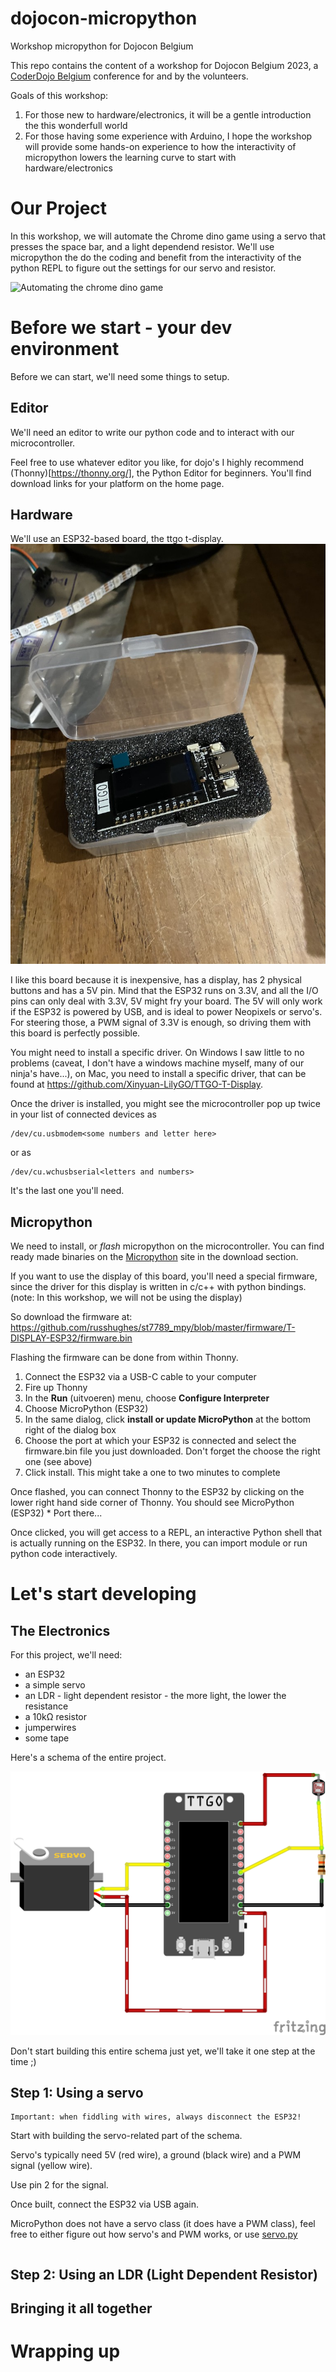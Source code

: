 # dojocon-micropython
Workshop micropython for Dojocon Belgium

This repo contains the content of a workshop for Dojocon Belgium 2023, a [CoderDojo Belgium](https://www.coderdojobelgium.be) conference for and by the volunteers.

Goals of this workshop:

1. For those new to hardware/electronics, it will be a gentle introduction the this wonderfull world
1. For those having some experience with Arduino, I hope the workshop will provide some hands-on experience to how the interactivity of micropython lowers the learning curve to start with hardware/electronics

# Our Project
In this workshop, we will automate the Chrome dino game using a servo that presses the space bar, and a light dependend resistor. We'll use micropython the do the coding and benefit from the interactivity of the python REPL to figure out the settings for our servo and resistor.

![Automating the chrome dino game](media/dino-game.gif)

# Before we start - your dev environment
Before we can start, we'll need some things to setup.

## Editor
We'll need an editor to write our python code and to interact with our microcontroller.

Feel free to use whatever editor you like, for dojo's I highly recommend (Thonny)[https://thonny.org/], the Python Editor for beginners. You'll find download links for your platform on the home page.

## Hardware
We'll use an ESP32-based board, the ttgo t-display.
![liligo ttgo t-display](media/esp32-ttgo-t-display.jpg)

I like this board because it is inexpensive, has a display, has 2 physical buttons and has a 5V pin. Mind that the ESP32 runs on 3.3V, and all the I/O pins can only deal with 3.3V, 5V might fry your board. The 5V will only work if the ESP32 is powered by USB, and is ideal to power Neopixels or servo's. For steering those, a PWM signal of 3.3V is enough, so driving them with this board is perfectly possible.

You might need to install a specific driver. On Windows I saw little to no problems (caveat, I don't have a windows machine myself, many of our ninja's have...), on Mac, you need to install a specific driver, that can be found at https://github.com/Xinyuan-LilyGO/TTGO-T-Display. 

Once the driver is installed, you might see the microcontroller pop up twice in your list of connected devices as
```
/dev/cu.usbmodem<some numbers and letter here>
```
or as
```
/dev/cu.wchusbserial<letters and numbers>
```
It's the last one you'll need.

## Micropython
We need to install, or *flash* micropython on the microcontroller. You can find ready made binaries on the [Micropython](https://micropython.org/) site in the download section.

If you want to use the display of this board, you'll need a special firmware, since the driver for this display is written in c/c++ with python bindings. (note: In this workshop, we will not be using the display)

So download the firmware at: https://github.com/russhughes/st7789_mpy/blob/master/firmware/T-DISPLAY-ESP32/firmware.bin

Flashing the firmware can be done from within Thonny.

1. Connect the ESP32 via a USB-C cable to your computer
1. Fire up Thonny
1. In the  __Run__ (uitvoeren) menu, choose __Configure Interpreter__
1. Choose MicroPython (ESP32)
1. In the same dialog, click __install or update MicroPython__ at the bottom right of the dialog box
1. Choose the port at which your ESP32 is connected and select the firmware.bin file you just downloaded. Don't forget the choose the right one (see above)
1. Click install. This might take a one to two minutes to complete

Once flashed, you can connect Thonny to the ESP32 by clicking on the lower right hand side corner of Thonny. You should see MicroPython (ESP32) * Port there...

Once clicked, you will get access to a REPL, an interactive Python shell that is actually running on the ESP32. In there, you can import module or run python code interactively.

# Let's start developing

## The Electronics
For this project, we'll need:

- an ESP32
- a simple servo
- an LDR - light dependent resistor - the more light, the lower the resistance
- a 10kΩ resistor
- jumperwires
- some tape

Here's a schema of the entire project. 

![electrical schema](media/dojocon-dino-fun_bb.png)


Don't start building this entire schema just yet, we'll take it one step at the time ;)

## Step 1: Using a servo

```
Important: when fiddling with wires, always disconnect the ESP32!
```

Start with building the servo-related part of the schema.

Servo's typically need 5V (red wire), a ground (black wire) and a PWM signal (yellow wire).

Use pin 2 for the signal.

Once built, connect the ESP32 via USB again.

MicroPython does not have a servo class (it does have a PWM class), feel free to either figure out how servo's and PWM works, or use [servo.py](src/servo.py)

```python:src/servo.py
```





## Step 2: Using an LDR (Light Dependent Resistor)

## Bringing it all together

# Wrapping up

